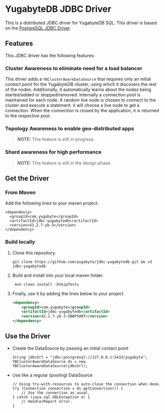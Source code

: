 
# YugabyteDB JDBC Driver
This is a distributed JDBC driver for YugabyteDB SQL. This driver is based on the [PostgreSQL JDBC Driver](https://github.com/pgjdbc/pgjdbc).

## Features

This JDBC driver has the following features:

### Cluster Awareness to eliminate need for a load balancer

This driver adds a `YBClusterAwareDataSource` that requires only an initial _contact point_ for the YugabyteDB cluster, using which it discovers the rest of the nodes. Additionally, it automatically learns about the nodes being started/added or stopped/removed. Internally a connection pool is maintained for each node. A random live node is chosen to connect to the cluster and execute a statement. it will choose a live node to get a connection. When the connection is closed by the application, it is returned to the respective pool.

### Topology Awareness to enable geo-distributed apps

> **NOTE:** This feature is still in progress.

### Shard awareness for high performance

> **NOTE:** This feature is still in the design phase.



## Get the Driver

### From Maven

Add the following lines to your maven project.

```
<dependency>
  <groupId>com.yugabyte</groupId>
  <artifactId>jdbc-yugabytedb</artifactId>
  <version>42.2.7-yb-3</version>
</dependency>
```


### Build locally

1. Clone this repository.

    ```
    git clone https://github.com/yugabyte/jdbc-yugabytedb.git && cd jdbc-yugabytedb
    ```

2. Build and install into your local maven folder.

    ```
     mvn clean install -DskipTests
    ```

3. Finally, use it by adding the lines below to your project.

    ```xml
    <dependency>
        <groupId>com.yugabyte</groupId>
        <artifactId>jdbc-yugabytedb</artifactId>
        <version>42.2.7-yb-3-SNAPSHOT</version>
    </dependency> 
    ```

## Use the Driver

- Create the DataSource by passing an initial contact point
    ```
    String jdbcUrl = "jdbc:postgresql://127.0.0.1:5433/yugabyte";
    YBClusterAwareDataSource ds = new YBClusterAwareDataSource(jdbcUrl);
    ```

- Use like a regular (pooling) DataSource
    ```
    // Using try-with-resources to auto-close the connection when done.
    try (Connection connection = ds.getConnection()) {
        // Use the connection as usual.
    } catch (java.sql.SQLException e) {
        // Handle/Report error.
    }
    ```
